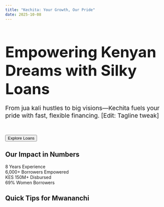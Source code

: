 ```yaml
---
title: "Kechita: Your Growth, Our Pride"
date: 2025-10-08
---
```

<section class="hero">
  <div class="hero-content">
    <h1 style="font-size: 3rem; margin-bottom: 20px;">Empowering Kenyan Dreams with Silky Loans</h1>
    <p style="font-size: 1.2rem; margin-bottom: 30px;">From jua kali hustles to big visions—Kechita fuels your pride with fast, flexible financing. [Edit: Tagline tweak]</p>
    <button onclick="document.querySelector('#loans').scrollIntoView({behavior:'smooth'})" style="margin-top: 20px;">Explore Loans</button>
  </div>
</section>

<section class="page-section" id="metrics">
  <h2>Our Impact in Numbers</h2>
  <div class="stats-grid">
    <div class="stat-card">8 Years Experience</div>
    <div class="stat-card">6,000+ Borrowers Empowered</div>
    <div class="stat-card">KES 150M+ Disbursed</div>
    <div class="stat-card">69% Women Borrowers</div>
    <!-- Add 6 more cards with hover details -->
  </div>
</section>

<section class="page-section" id="tips-grid">
  <h2>Quick Tips for Mwananchi</h2>
  <!-- JS populates 5 random tips -->
</section>

<div id="chat-modal" style="display:none; position:fixed; bottom:20px; right:20px; background:white; border-radius:10px; padding:20px; box-shadow:0 4px 20px rgba(0,0,0,0.2); width:300px;">
  <input id="query-input" placeholder="Ask about loans... e.g., Habari za BiashaBoost?" style="width: 100%; padding: 5px; margin-bottom: 10px;">
  <button onclick="sendQuery()" style="width: 100%; padding: 5px;">Send</button>
  <div id="response"></div>
</div>
